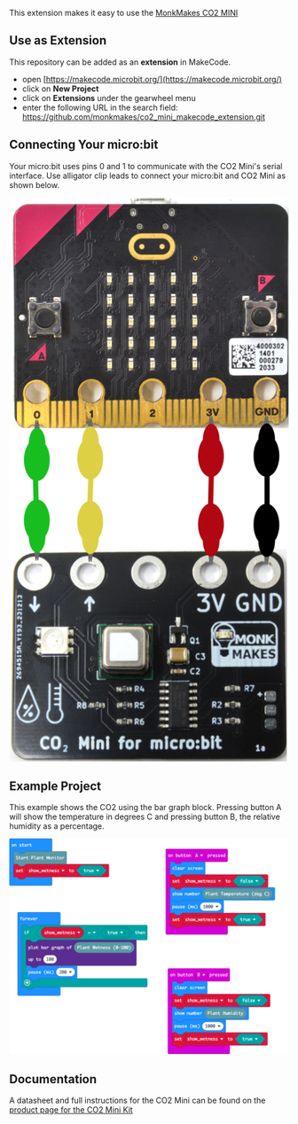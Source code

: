This extension makes it easy to use the [MonkMakes CO2 MINI](https://monkmakes.com/co2_mini)

## Use as Extension

This repository can be added as an **extension** in MakeCode.

* open [https://makecode.microbit.org/](https://makecode.microbit.org/)
* click on **New Project**
* click on **Extensions** under the gearwheel menu
* enter the following URL in the search field: https://github.com/monkmakes/co2_mini_makecode_extension.git

## Connecting Your micro:bit

Your micro:bit uses pins 0 and 1 to communicate with the CO2 Mini's serial interface. Use alligator clip leads to connect your micro:bit and CO2 Mini as shown below.

![Connecting](connecting.png)



## Example Project
This example shows the CO2 using the bar graph block. Pressing button A will show the temperature in degrees C and pressing button B, the relative humidity as a percentage.

![A rendered view of the blocks](https://github.com/monkmakes/plant-monitor-makecode/raw/master/.github/makecode/blocks.png)

## Documentation

A datasheet and full instructions for the CO2 Mini can be found on the [product page for the CO2 Mini Kit](https://monkmakes.com/co2_mini)

